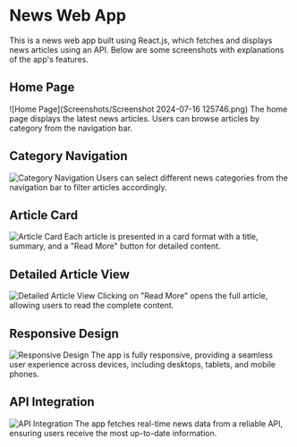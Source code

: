 # News Web App

This is a news web app built using React.js, which fetches and displays news articles using an API. Below are some screenshots with explanations of the app's features.

## Home Page

![Home Page](Screenshots/Screenshot 2024-07-16 125746.png)
The home page displays the latest news articles. Users can browse articles by category from the navigation bar.

## Category Navigation

![Category Navigation](screenshots/category_navigation.png)
Users can select different news categories from the navigation bar to filter articles accordingly.

## Article Card

![Article Card](screenshots/article_card.png)
Each article is presented in a card format with a title, summary, and a "Read More" button for detailed content.

## Detailed Article View

![Detailed Article View](screenshots/detailed_article_view.png)
Clicking on "Read More" opens the full article, allowing users to read the complete content.

## Responsive Design

![Responsive Design](screenshots/responsive_design.png)
The app is fully responsive, providing a seamless user experience across devices, including desktops, tablets, and mobile phones.

## API Integration

![API Integration](screenshots/api_integration.png)
The app fetches real-time news data from a reliable API, ensuring users receive the most up-to-date information.

